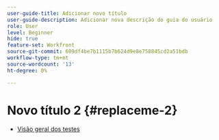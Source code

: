 ```yaml
---
user-guide-title: Adicionar novo título
user-guide-description: Adicionar nova descrição do guia do usuário
role: User
level: Beginner
hide: true
feature-set: Workfront
source-git-commit: 609df4be7b1115b7b624d9e8e758845cd2a51bdb
workflow-type: tm+mt
source-wordcount: '13'
ht-degree: 0%

---
```



# Novo título 2 {#replaceme-2}

+ [Visão geral dos testes](home.md)
